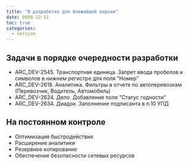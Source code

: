 ```yaml
---
title: "В разработке для ближайшей версии"
date: 9999-12-31
toc: true
categories:
  - version
---
```

## Задачи в порядке очередности разработки
-   ARC_DEV-2545. Транспортная единица. Запрет ввода пробелов и символов в нижнем регистре для поля "Номер"
-   ARC_DEV-2618. Аналитика. Фильтры в отчете по автоперевозкам (Перевозчик, Водитель, Автомобиль)
-   ARC_DEV-2624. Депо. Добавление поля "Статус годности"
-   ARC_DEV-2634. Диадок. Заполнение подписанта в п.10 УПД


## На постоянном контроле
-   Оптимизация быстродействия
-   Расширение аналитики
-   Резервное копирование
-   Обеспечение безопасности сетевых ресурсов
